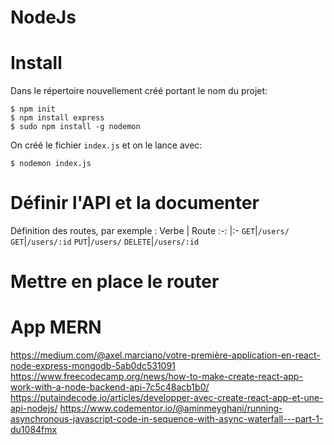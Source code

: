 # NodeJs

# Install
Dans le répertoire nouvellement créé portant le nom du projet:

    $ npm init
    $ npm install express
    $ sudo npm install -g nodemon

On créé le fichier `index.js` et on le lance avec: 

    $ nodemon index.js

# Définir l'API et la documenter
Définition des routes, par exemple :
Verbe | Route 
:-: |:-
`GET`|`/users/`
`GET`|`/users/:id`
`PUT`|`/users/`
`DELETE`|`/users/:id`

# Mettre en place le router

# App MERN
https://medium.com/@axel.marciano/votre-première-application-en-react-node-express-mongodb-5ab0dc531091
https://www.freecodecamp.org/news/how-to-make-create-react-app-work-with-a-node-backend-api-7c5c48acb1b0/
https://putaindecode.io/articles/developper-avec-create-react-app-et-une-api-nodejs/
https://www.codementor.io/@aminmeyghani/running-asynchronous-javascript-code-in-sequence-with-async-waterfall---part-1-du1084fmx
